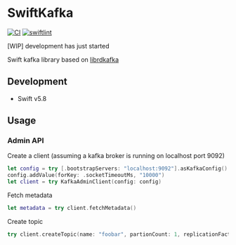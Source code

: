 # SwiftKafka
[![CI](https://github.com/konstantinwirz/SwiftKafka/actions/workflows/ci.yaml/badge.svg)](https://github.com/konstantinwirz/SwiftKafka/actions/workflows/ci.yaml) [![swiftlint](https://github.com/konstantinwirz/SwiftKafka/actions/workflows/swiftlint.yaml/badge.svg)](https://github.com/konstantinwirz/SwiftKafka/actions/workflows/swiftlint.yaml)

[WIP] development has just started

Swift kafka library based on [librdkafka](https://github.com/confluentinc/librdkafka)

## Development

- Swift v5.8

## Usage

### Admin API

Create a client (assuming a kafka broker is running on localhost port 9092)
```swift
let config = try [.bootstrapServers: "localhost:9092"].asKafkaConfig()
config.addValue(forKey: .socketTimeoutMs, "10000")
let client = try KafkaAdminClient(config: config)
```

Fetch metadata
```swift
let metadata = try client.fetchMetadata()
```

Create topic
```swift
try client.createTopic(name: "foobar", partionCount: 1, replicationFactor: 1)
```
